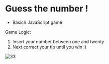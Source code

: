 # Guess the number !


- Basich JavaScript game 

Game Logic: 

1. Insert your number between one and twenty
2. Next correct your tip until you win :)

![33](https://user-images.githubusercontent.com/112868012/196927828-be4a572a-bb0c-40b7-9939-a9d4562d23e4.png)
